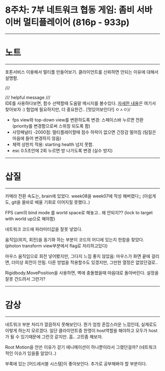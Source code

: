 # 8주차: 7부 네트워크 협동 게임: 좀비 서바이버 멀티플레이어 (816p - 933p)

---
# 노트
---
포톤서비스 이용해서 멀티플 만들어보기.
클라이언트를 신뢰하면 안되는 이유에 대해서 설명함.

/// <summary>
/// helpful message
/// </summary>
IDE를 사용하다보면, 함수 선택할때 도움말 메시지를 볼수있다.
[자세한 내용](https://docs.microsoft.com/ko-kr/dotnet/csharp/language-reference/xmldoc/recommended-tags)은 여기서 찾아보자 :)
협업에 필요하지만, 더 중요한건.. [멋있어보인다!] ㅇㅅㅇ)/

- fps view와 top-down view를 변환하도록 변경: 스페이스바 누르면 전환 (priority를 변경함으로써 스위칭 되도록 함)
- 사망페널티 -2000점: 멀티플레이할때 점수 하락이 없으면 긴장감 떨어짐 (팀킬은 마음에 들어 변경하지 않음)
- 체력 상한치 적용: starting health 넘지 못함.
- esc 0.5초안에 2회 누르면 방 나가도록 변경 (실수 방지)


---
# 삽질
---
카메라 전환 속도는, brain에 있었다.
week08을 week07에 작성 해버렸다;; (아쉽게도, git을 올바로 배울 기회로 이어지질 못했다..)

FPS cam의 bind mode 를 world space로 해놓고.. 왜 안되지??
(lock to target with world up으로 해야함)

네트워크 코드에 파라미터값을 잘못 넣었다.

움직임(위치, 회전)을 동기화 하는 부분이 코드의 어디에 있는지 한참을 찾았다.
(photon transform view부분에서 flag로 처리하고있다)

마우스 움직임으로 회전 넣어봤지만, 그다지 느낌 좋지 않았음: 마우스가 화면 끝에 걸리면, 더이상 회전이 안됨. 다른 방법을 적용할수도 있겠지만, 그만한 열정은 없었던걸로..

Rigidbody.MovePosition을 사용하면, 벽에 충돌했을때 마음대로 돌아버린다. 설정을 잘못 건드려서 그런가? 


---
# 감상
---
네트워크 부분 처리가 깔끔하지 못해보인다.
뭔가 엄청 혼잡스러운 느낌인데, 실제로도 이렇게 하는지 모르겠다.
일단 클라이언트중 한명이 host역할을 해야하고 모두가 host가 될 수 있기때문에 그런것 같지만. 흠.. 고민좀 해보자.

Root Motion을 안쓴 이유가 걷기 에니메이션이 하나뿐이라서 그랬던걸까? (네트워크적인 이슈가 있을줄 알았다..)

부록에 있는 [어드레서블 시스템]이 좋아보인다. 추가로 공부해봐야 할 부분이다.


